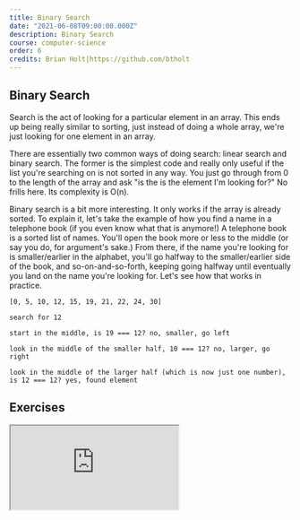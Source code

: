 ```yaml
---
title: Binary Search
date: "2021-06-08T09:00:00.000Z"
description: Binary Search
course: computer-science
order: 6
credits: Brian Holt|https://github.com/btholt
---
```


## Binary Search

Search is the act of looking for a particular element in an array. This ends up being really similar to sorting, just instead of doing a whole array, we're just looking for one element in an array.

There are essentially two common ways of doing search: linear search and binary search. The former is the simplest code and really only useful if the list you're searching on is not sorted in any way. You just go through from 0 to the length of the array and ask "is the is the element I'm looking for?" No frills here. Its complexity is O(n).

Binary search is a bit more interesting. It only works if the array is already sorted. To explain it, let's take the example of how you find a name in a telephone book (if you even know what that is anymore!) A telephone book is a sorted list of names. You'll open the book more or less to the middle (or say you do, for argument's sake.) From there, if the name you're looking for is smaller/earlier in the alphabet, you'll go halfway to the smaller/earlier side of the book, and so-on-and-so-forth, keeping going halfway until eventually you land on the name you're looking for. Let's see how that works in practice.

```text
[0, 5, 10, 12, 15, 19, 21, 22, 24, 30]

search for 12

start in the middle, is 19 === 12? no, smaller, go left

look in the middle of the smaller half, 10 === 12? no, larger, go right

look in the middle of the larger half (which is now just one number), is 12 === 12? yes, found element
```

## Exercises

<iframe src="https://stackblitz.com/edit/node-lm3bqe?embed=1&file=index.test.js&view=editor"></iframe>
